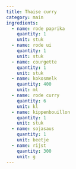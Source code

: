 ```yaml
---
title: Thaise curry
category: main
ingredients:
  - name: rode paprika
    quantity: 1
    unit: stuk
  - name: rode ui
    quantity: 1
    unit: stuk
  - name: courgette
    quantity: 1
    unit: stuk
  - name: kokosmelk
    quantity: 400
    unit: ml
  - name: rode curry
    quantity: 6
    unit: kl
  - name: kippenbouillon
    quantity: 1
    unit: stuk
  - name: sojasaus
    quantity: 1
    unit: beetje
  - name: rijst
    quantity: 300
    unit: g
---
```


<Recipe />
